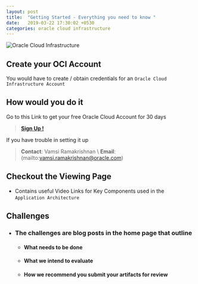 ```yaml
---
layout: post
title:  "Getting Started - Everything you need to know "
date:   2019-03-22 17:30:02 +0530
categories: oracle cloud infrastructure
---
```


![Oracle Cloud Infrastructure](https://cloud.oracle.com/opc/images/promo-why-cloud-1.jpg)

Create your OCI Account
-------------------------
You would have to create / obtain credentials for an `Oracle Cloud Infrastructure Account`

How would you do it 
---------------------
Go to this Link to get your free Oracle Cloud Account for 30 days 

> [**Sign Up !**](https://cloud.oracle.com/tryit)

If you have trouble in setting it up 

> **Contact**: Vamsi Ramakrishnan  \\
> **Email**: (mailto:vamsi.ramakrishnan@oracle.com)

Checkout the Viewing Page 
---------
* Contains useful Video Links for Key Components used in the `Application Architecture`

Challenges
---
* ### The challenges are blog posts in the home page that outline
    * #### What needs to be done
    * #### What we intend to evaluate 
    * #### How we recommend you submit your artifacts for review






